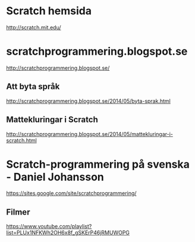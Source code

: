 Scratch hemsida
===============
http://scratch.mit.edu/

scratchprogrammering.blogspot.se
================================
http://scratchprogrammering.blogspot.se/

Att byta språk
--------------
http://scratchprogrammering.blogspot.se/2014/05/byta-sprak.html

Mattekluringar i Scratch
------------------------
http://scratchprogrammering.blogspot.se/2014/05/mattekluringar-i-scratch.html


Scratch-programmering på svenska - Daniel Johansson
==================================================
https://sites.google.com/site/scratchprogrammering/

Filmer
------
https://www.youtube.com/playlist?list=PLUx1NFKWh2OH6x8f_gSKErP46jRMUWOPG
